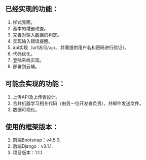 ## 已经实现的功能：
1. 样式界面。
2. 基本的增删改查。
3. 完善对输入数据的判定。
4. 实现输入错误提醒。
5. api实现（url访问`/api`，并需提供用户名和密码进行验证）。
6. 代码优化。
7. 登陆系统实现。
8. 部署到云端。
## 可能会实现的功能：
1. 上传API及上传表设计。 
2. 合并机器学习相关代码（由另一位开发者负责），并邮件发送文件。
3. 数据可视化。
## 使用的框架版本：
1. 前端Bootstrap：v4.5.0;
2. 后端Django：v3.1.1. 
3. 项目版本：1.1.1  